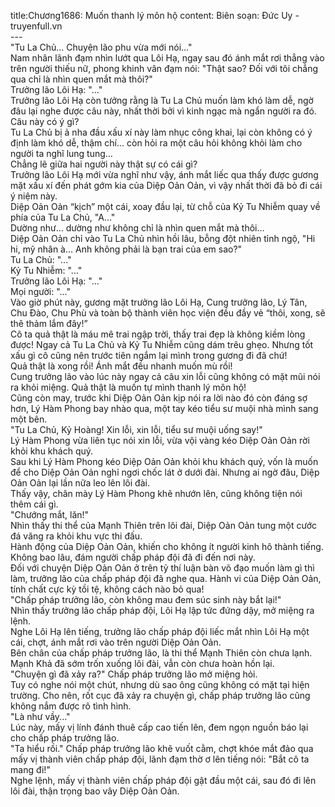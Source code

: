 title:Chương1686: Muốn thanh lý môn hộ
content:
Biên soạn: Đức Uy - truyenfull.vn<br>---<br>"Tu La Chủ... Chuyện lão phu vừa mới nói..."<br>Nam nhân lãnh đạm nhìn lướt qua Lôi Hạ, ngay sau đó ánh mắt rơi thẳng vào trên người thiếu nữ, phong khinh vân đạm nói: "Thật sao? Đối với tôi chẳng qua chỉ là nhìn quen mắt mà thôi?"<br>Trưởng lão Lôi Hạ: "..."<br>Trưởng lão Lôi Hạ còn tưởng rằng là Tu La Chủ muốn làm khó làm dễ, ngờ đâu lại nghe được câu này, nhất thời bởi vì kinh ngạc mà ngẩn người ra đó.<br>Câu này có ý gì?<br>Tu La Chủ bị ả nha đầu xấu xí này làm nhục công khai, lại còn không có ý định làm khó dễ, thậm chí... còn hỏi ra một câu hỏi không khỏi làm cho người ta nghĩ lung tung…<br>Chẳng lẽ giữa hai người này thật sự có cái gì?<br>Trưởng lão Lôi Hạ mới vừa nghĩ như vậy, ánh mắt liếc qua thấy được gương mặt xấu xí đến phát gớm kia của Diệp Oản Oản, vì vậy nhất thời đã bỏ đi cái ý niệm này.<br>Diệp Oản Oản “kịch” một cái, xoay đầu lại, từ chỗ của Kỷ Tu Nhiễm quay về phía của Tu La Chủ, "A..."<br>Dường như... dường như không chỉ là nhìn quen mắt mà thôi…<br>Diệp Oản Oản chỉ vào Tu La Chủ nhìn hồi lâu, bỗng đột nhiên tỉnh ngộ, "Hi hi, mỹ nhân à... Anh không phải là bạn trai của em sao?"<br>Tu La Chủ: "..."<br>Kỷ Tu Nhiễm: "..."<br>Trưởng lão Lôi Hạ: "..."<br>Mọi người: "..."<br>Vào giờ phút này, gương mặt trưởng lão Lôi Hạ, Cung trưởng lão, Lý Tân, Chu Đào, Chu Phù và toàn bộ thành viên học viện đều đầy vẻ “thôi, xong, sẽ thê thảm lắm đây!”<br>Cô ta quả thật là máu mê trai ngập trời, thấy trai đẹp là không kiềm lòng được! Ngay cả Tu La Chủ và Kỷ Tu Nhiễm cũng dám trêu ghẹo. Nhưng tốt xấu gì cô cũng nên trước tiên ngắm lại mình trong gương đi đã chứ!<br>Quả thật là xong rồi! Ánh mắt đều nhanh muốn mù rồi!<br>Cung trưởng lão vào lúc này ngay cả câu xin lỗi cũng không có mặt mũi nói ra khỏi miệng. Quả thật là muốn tự mình thanh lý môn hộ!<br>Cũng còn may, trước khi Diệp Oản Oản kịp nói ra lời nào đó còn đáng sợ hơn, Lý Hàm Phong bay nhào qua, một tay kéo tiểu sư muội nhà mình sang một bên.<br>"Tu La Chủ, Kỷ Hoàng! Xin lỗi, xin lỗi, tiểu sư muội uống say!"<br>Lý Hàm Phong vừa liên tục nói xin lỗi, vừa vội vàng kéo Diệp Oản Oản rời khỏi khu khách quý.<br>Sau khi Lý Hàm Phong kéo Diệp Oản Oản khỏi khu khách quý, vốn là muốn để cho Diệp Oản Oản nghỉ ngơi chốc lát ở dưới đài. Nhưng ai ngờ đâu, Diệp Oản Oản lại lần nữa leo lên lôi đài.<br>Thấy vậy, chân mày Lý Hàm Phong khẽ nhướn lên, cũng không tiện nói thêm cái gì.<br>"Chướng mắt, lăn!"<br>Nhìn thấy thi thể của Mạnh Thiên trên lôi đài, Diệp Oản Oản tung một cước đá văng ra khỏi khu vực thi đấu.<br>Hành động của Diệp Oản Oản, khiến cho không ít người kinh hô thành tiếng.<br>Không bao lâu, đám người chấp pháp đội đã đi đến nơi này.<br>Đối với chuyện Diệp Oản Oản ở trên tỷ thí luận bàn võ đạo muốn làm gì thì làm, trưởng lão của chấp pháp đội đã nghe qua. Hành vi của Diệp Oản Oản, tính chất cực kỳ tồi tệ, không cách nào bỏ qua!<br>"Chấp pháp trưởng lão, còn không mau đem súc sinh này bắt lại!"<br>Nhìn thấy trưởng lão chấp pháp đội, Lôi Hạ lập tức đứng dậy, mở miệng ra lệnh.<br>Nghe Lôi Hạ lên tiếng, trưởng lão chấp pháp đội liếc mắt nhìn Lôi Hạ một cái, chợt, ánh mắt rơi vào trên người Diệp Oản Oản.<br>Bên chân của chấp pháp trưởng lão, là thi thể Mạnh Thiên còn chưa lạnh.<br>Mạnh Khả đã sớm trốn xuống lôi đài, vẫn còn chưa hoàn hồn lại.<br>"Chuyện gì đã xảy ra?" Chấp pháp trưởng lão mở miệng hỏi.<br>Tuy có nghe nói một chút, nhưng dù sao ông cũng không có mặt tại hiện trường. Cho nên, rốt cục đã xảy ra chuyện gì, chấp pháp trưởng lão cũng không nắm được rõ tình hình.<br>"Là như vầy..."<br>Lúc này, mấy vị lính đánh thuê cấp cao tiến lên, đem ngọn nguồn báo lại cho chấp pháp trưởng lão.<br>"Ta hiểu rồi." Chấp pháp trưởng lão khẽ vuốt cằm, chợt khóe mắt đảo qua mấy vị thành viên chấp pháp đội, lãnh đạm thờ ơ lên tiếng nói: "Bắt cô ta mang đi!"<br>Nghe lệnh, mấy vị thành viên chấp pháp đội gật đầu một cái, sau đó đi lên lôi đài, thận trọng bao vây Diệp Oản Oản.